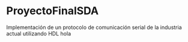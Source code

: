 # ProyectoFinalSDA
Implementación de un protocolo de comunicación serial de la industria actual utilizando HDL 
hola
